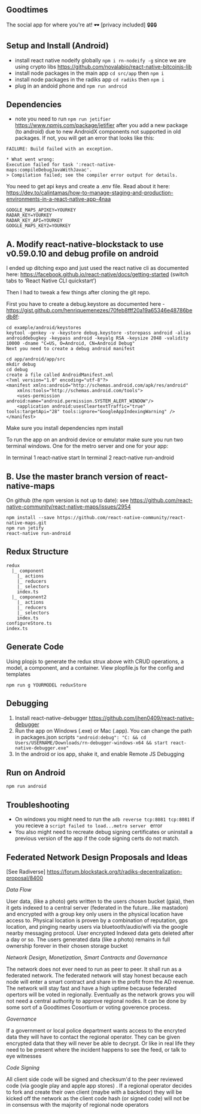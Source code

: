 Goodtimes
---------------------

The social app for where you're at! :dark_sunglasses:  [privacy included] :lock::lock::lock: 


Setup and Install (Android)
-----------------------------
- install react native nodeify globally `npm i rn-nodeify -g` since we are using crypto libs https://github.com/novalabio/react-native-bitcoinjs-lib
- install node packages in the main app `cd src/app` then `npm i`
- install node packages in the radiks app `cd radiks` then `npm i`
- plug in an andoid phone and `npm run android`


Dependencies
--------------------------
- note you need to run `npm run jetifier` https://www.npmjs.com/package/jetifier after you add a new package (to android) due to new AndroidX components not supported in old packages. If not, you will get an error that looks like this: 

```
FAILURE: Build failed with an exception.

* What went wrong:
Execution failed for task ':react-native-maps:compileDebugJavaWithJavac'.
> Compilation failed; see the compiler error output for details.
```

You need to get api keys and create a .env file. Read about it here: https://dev.to/calintamas/how-to-manage-staging-and-production-environments-in-a-react-native-app-4naa

```
GOOGLE_MAPS_APIKEY=YOURKEY
RADAR_KEY=YOURKEY
RADAR_KEY_API=YOURKEY
GOOGLE_MAPS_KEY2=YOURKEY
```

A. Modify react-native-blockstack to use v0.59.0.10 and debug profile on android
----------------------

I ended up ditching expo and just used the react native cli as documented here: https://facebook.github.io/react-native/docs/getting-started (switch tabs to ‘React Native CLI quickstart’)

Then I had to tweak a few things after cloning the git repo.

First you have to create a debug.keystore as documented here - https://gist.github.com/henriquemenezes/70feb8fff20a19a65346e48786bedb8f:

```
cd example/android/keystores
keytool -genkey -v -keystore debug.keystore -storepass android -alias androiddebugkey -keypass android -keyalg RSA -keysize 2048 -validity 10000 -dname "C=US, O=Android, CN=Android Debug"
Next you need to create a debug android manifest
```

```
cd app/android/app/src
mkdir debug
cd debug
create a file called AndroidManifest.xml
<?xml version="1.0" encoding="utf-8"?>
<manifest xmlns:android="http://schemas.android.com/apk/res/android"
    xmlns:tools="http://schemas.android.com/tools">
    <uses-permission android:name="android.permission.SYSTEM_ALERT_WINDOW"/>
    <application android:usesCleartextTraffic="true" tools:targetApi="28" tools:ignore="GoogleAppIndexingWarning" />
</manifest>
```

Make sure you install dependencies npm install

To run the app on an android device or emulator make sure you run two terminal windows. One for the metro server and one for your app:

In terminal 1
react-native start
In terminal 2
react-native run-android


B. Use the master branch version of react-native-maps
----------------------
On github (the npm version is not up to date): see https://github.com/react-native-community/react-native-maps/issues/2954


```
npm install --save https://github.com/react-native-community/react-native-maps.git
npm run jetify
react-native run-android
```


Redux Structure
----------------
```
redux
  |_ component
    |_ actions
    |_ reducers
    |_ selectors
    index.ts
  |_ component2
    |_ actions
    |_ reducers
    |_ selectors
    index.ts
configureStore.ts
index.ts
```

Generate Code
------------
Using plopjs to generate the redux strux above with CRUD operations, a model, a component, and a container. View plopfile.js for the config and templates

`npm run g YOURMODEL reduxStore`

Debugging
-----------------
1. Install react-native-debugger https://github.com/jhen0409/react-native-debugger
2. Run the app on Windows (.exe) or Mac (.app). You can change the path in packages.json scripts `"android:debug": "C: && cd Users/USERNAME/Downloads/rn-debugger-windows-x64 && start react-native-debugger.exe"`
3. In the android or ios app, shake it, and enable Remote JS Debugging

Run on Android
----------------
`npm run android`


Troubleshooting
-----------------
- On windows you might need to run the `adb reverse tcp:8081 tcp:8081` if you recieve a `script failed to load...metro server ` error
- You also might need to recreate debug signing certificates or uninstall a previous version of the app if the code signing certs do not match. 

Federated Network Design Proposals and Ideas
--------------------------------------------
[See Radiverse] https://forum.blockstack.org/t/radiks-decentralization-proposal/8400

*Data Flow*

User data, (like a photo) gets written to the users chosen bucket (gaia), then it gets indexed to a central server (federated in the future...like mastadon) and encrypted with a group key only users in the physical location have access to. Physical location is proven by a combination of reputation, gps location, and pinging nearby users via bluetooth/audio/wifi via the google nearby messaging protocol. User encrypted Indexed data gets deleted after a day or so. The users generated data (like a photo) remains in full ownership forever in their chosen storage bucket

*Network Design, Monetization, Smart Contracts and Governance*

The network does not ever need to run as peer to peer. It shall run as a federated network. The federated network will stay honest because each node will enter a smart contract and share in the profit from the AD revenue. The network will stay fast and have a high uptime because federated opertors will be voted in regionally. Eventually as the network grows you will not need a central authority to approve regional nodes. It can be done by some sort of a Goodtimes Cosortium or voting goverence process.

*Governance*

If a government or local police department wants access to the encryted data they will have to contact the regional operator. They can be given encrypted data that they will never be able to decrypt. Or like in real life they need to be present where the incident happens to see the feed, or talk to eye witnesses

*Code Signing*

All client side code will be signed and checksum'd to the peer reviewed code (via google play and apple app stores) . If a regional operator decides to fork and create their own client (maybe with a backdoor) they will be kicked off the network as the client code hash (or signed code) will not be in consensus with the majority of regional node operators


